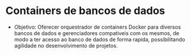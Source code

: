 # Containers de bancos de dados

- Objetivo: Oferecer orquestrador de containers Docker para diversos bancos de dados e gerenciadores compativeis com os mesmos, de modo a ter acesso ao banco de dados de forma rapida, possibilitando agilidade no desenvolvimento de projetos.
